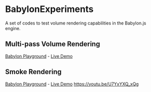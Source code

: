 # BabylonExperiments
A set of codes to test volume rendering capabilities in the Babylon.js engine.

## Multi-pass Volume Rendering
<a href="https://playground.babylonjs.com/#GBMUJ8#24">Babylon Playground</a> - <a href="https://raw.githack.com/mmmovania/BabylonExperiments/master/MultiPassVolumeRenderingDemo.html">Live Demo</a>

## Smoke Rendering
<a href="https://playground.babylonjs.com/#LBSWRJ">Babylon Playground</a> - <a href="https://raw.githack.com/mmmovania/BabylonExperiments/master/Smoke.html">Live Demo</a>
https://youtu.be/U7YxYXQ_xQg
